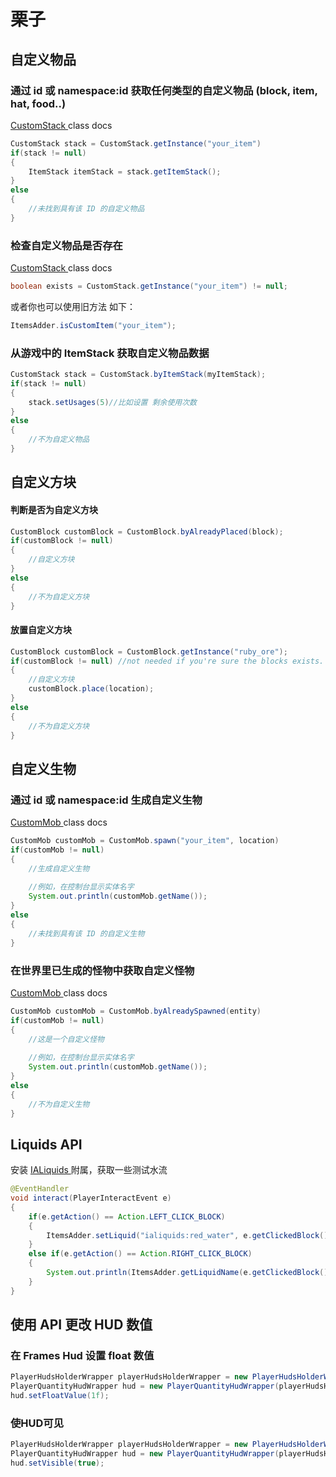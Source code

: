 # 栗子

## 自定义物品

### 通过 id 或 namespace:id 获取任何类型的自定义物品 (block, item, hat, food..)

[CustomStack ](https://github.com/LoneDev6/API-ItemsAdder/blob/master/src/main/java/dev/lone/itemsadder/api/CustomStack.java)class docs

```java
CustomStack stack = CustomStack.getInstance("your_item")
if(stack != null)
{
    ItemStack itemStack = stack.getItemStack();
}
else
{
    //未找到具有该 ID 的自定义物品
}
```

### 检查自定义物品是否存在

[CustomStack ](https://github.com/LoneDev6/API-ItemsAdder/blob/master/src/main/java/dev/lone/itemsadder/api/CustomStack.java)class docs

```java
boolean exists = CustomStack.getInstance("your_item") != null;
```

或者你也可以使用旧方法 如下：

```java
ItemsAdder.isCustomItem("your_item");
```

### 从游戏中的 ItemStack 获取自定义物品数据

```java
CustomStack stack = CustomStack.byItemStack(myItemStack);
if(stack != null)
{
    stack.setUsages(5)//比如设置 剩余使用次数
}
else
{
    //不为自定义物品
}
```

## 自定义方块

#### 判断是否为自定义方块

```java
CustomBlock customBlock = CustomBlock.byAlreadyPlaced(block);
if(customBlock != null)
{
    //自定义方块
}
else
{
    //不为自定义方块
}
```

#### 放置自定义方块

```java
CustomBlock customBlock = CustomBlock.getInstance("ruby_ore");
if(customBlock != null) //not needed if you're sure the blocks exists.
{
    //自定义方块
    customBlock.place(location);
}
else
{
    //不为自定义方块
}
```

## 自定义生物

### 通过 id 或 namespace:id 生成自定义生物

[CustomMob ](https://github.com/LoneDev6/API-ItemsAdder/blob/master/src/main/java/dev/lone/itemsadder/api/CustomMob.java)class docs

```java
CustomMob customMob = CustomMob.spawn("your_item", location)
if(customMob != null)
{
    //生成自定义生物
    
    //例如，在控制台显示实体名字
    System.out.println(customMob.getName());
}
else
{
    //未找到具有该 ID 的自定义生物
}
```

### 在世界里已生成的怪物中获取自定义怪物

[CustomMob ](https://github.com/LoneDev6/API-ItemsAdder/blob/master/src/main/java/dev/lone/itemsadder/api/CustomMob.java)class docs

```java
CustomMob customMob = CustomMob.byAlreadySpawned(entity)
if(customMob != null)
{
    //这是一个自定义怪物
    
    //例如，在控制台显示实体名字
    System.out.println(customMob.getName());
}
else
{
    //不为自定义生物
}
```

## Liquids API

安装 [IALiquids ](https://www.spigotmc.org/resources/84386)附属，获取一些测试水流

```java
@EventHandler
void interact(PlayerInteractEvent e)
{
    if(e.getAction() == Action.LEFT_CLICK_BLOCK)
    {
        ItemsAdder.setLiquid("ialiquids:red_water", e.getClickedBlock().getLocation());
    }
    else if(e.getAction() == Action.RIGHT_CLICK_BLOCK)
    {
        System.out.println(ItemsAdder.getLiquidName(e.getClickedBlock().getRelative(e.getBlockFace()).getLocation()));
    }
}
```
## 使用 API 更改 HUD 数值

### 在 Frames Hud 设置 float 数值
```java
PlayerHudsHolderWrapper playerHudsHolderWrapper = new PlayerHudsHolderWrapper(playerObject);
PlayerQuantityHudWrapper hud = new PlayerQuantityHudWrapper(playerHudsHolderWrapper, "namespace_name:hud_name");
hud.setFloatValue(1f);
```

### 使HUD可见
```java
PlayerHudsHolderWrapper playerHudsHolderWrapper = new PlayerHudsHolderWrapper(playerObject);
PlayerQuantityHudWrapper hud = new PlayerQuantityHudWrapper(playerHudsHolderWrapper, "namespace_name:hud_name");
hud.setVisible(true);
```
